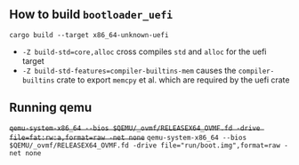 ## How to build `bootloader_uefi`

`cargo build --target x86_64-unknown-uefi`

* `-Z build-std=core,alloc` cross compiles `std` and `alloc` for the uefi target
* `-Z build-std-features=compiler-builtins-mem` causes the `compiler-builtins` crate
	to export `memcpy` et al. which are required by the uefi crate

## Running qemu
~~`qemu-system-x86_64 --bios $QEMU/_ovmf/RELEASEX64_OVMF.fd -drive file=fat:rw:a,format=raw -net none`~~
`qemu-system-x86_64 --bios $QEMU/_ovmf/RELEASEX64_OVMF.fd -drive file="run/boot.img",format=raw -net none`
